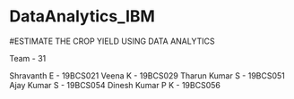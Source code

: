 # DataAnalytics_IBM

#ESTIMATE THE CROP YIELD USING DATA ANALYTICS

Team - 31 

Shravanth E      - 19BCS021
Veena K          - 19BCS029
Tharun Kumar S   - 19BCS051
Ajay Kumar S     - 19BCS054
Dinesh Kumar P K - 19BCS056

